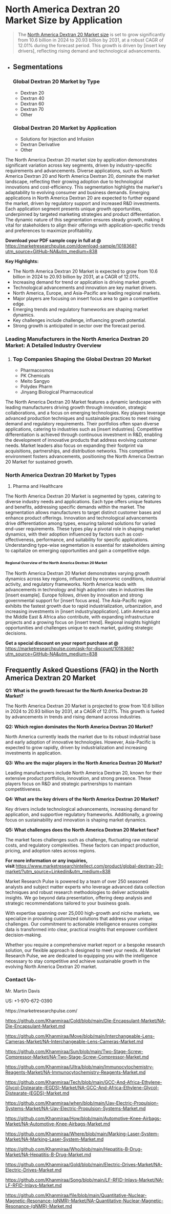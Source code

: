 <h1>North America Dextran 20 Market&nbsp;Size by Application</h1><blockquote><p>The <a href="https://marketresearchpulse.com/download-sample/1018368?utm_source=GitHub-NA&amp;utm_medium=838">North America Dextran 20 Market size</a> is set to grow significantly from 10.6 billion in 2024 to 20.93 billion by 2031, at a robust CAGR of 12.01% during the forecast period. This growth is driven by [insert key drivers], reflecting rising demand and technological advancements.</p></blockquote><ul><li><h2>Segmentations</h2><h3>Global Dextran 20 Market by Type</h3><ul><li>Dextran 20</li><li>Dextran 40</li><li>Dextran 60</li><li>Dextran 70</li><li>Other</li></ul><h3>Global Dextran 20 Market by Application</h3><ul><li>Solutions for Injection and Infusion</li><li>Dextran Derivative</li><li>Other</li></ul></li></ul><p>The North America Dextran 20 market size by application demonstrates significant variation across key segments, driven by industry-specific requirements and advancements. Diverse applications, such as North America Dextran 20 and North America Dextran 20, dominate the market landscape, reflecting their growing adoption due to technological innovations and cost-efficiency. This segmentation highlights the market's adaptability to evolving consumer and business demands. Emerging applications in North America Dextran 20 are expected to further expand the market, driven by regulatory support and increased R&D investments. Each application segment presents unique growth opportunities, underpinned by targeted marketing strategies and product differentiation. The dynamic nature of this segmentation ensures steady growth, making it vital for stakeholders to align their offerings with application-specific trends and preferences to maximize profitability.</p><p><strong>Download your PDF sample copy in full at @ </strong><a href="https://marketresearchpulse.com/download-sample/1018368?utm_source=GitHub-NA&amp;utm_medium=838">https://marketresearchpulse.com/download-sample/1018368?utm_source=GitHub-NA&amp;utm_medium=838</a></p><p><strong>Key Highlights: </strong></p><ul><li>The North America Dextran 20 Market is expected to grow from 10.6 billion in 2024 to 20.93 billion by 2031, at a CAGR of 12.01%.</li><li>Increasing demand for trend or application is driving market growth.</li><li>Technological advancements and innovation are key market drivers.</li><li>North America, Europe, and Asia-Pacific are leading regional markets.</li><li>Major players are focusing on insert focus area to gain a competitive edge.</li><li>Emerging trends and regulatory frameworks are shaping market dynamics.</li><li>Key challenges include challenge, influencing growth potential.</li><li>Strong growth is anticipated in sector over the forecast period.</li></ul><h3>Leading Manufacturers in the North America Dextran 20 Market: A Detailed Industry Overview</h3><ol><li><h3>Top Companies Shaping the Global Dextran 20 Market </h3><ul><li>Pharmacosmos</li><li>PK Chemicals</li><li>Meito Sangyo</li><li>Polydex Pharm</li><li>Jinyang Biological Pharmaceutical</li></ul></li></ol><div class="flex max-w-full flex-col flex-grow"><div class="min-h-8 text-message flex w-full flex-col items-end gap-2 whitespace-normal break-words [.text-message+&amp;]:mt-5" dir="auto" data-message-author-role="assistant" data-message-id="fd8432e4-4910-450d-b182-61b7bfb0a01f" data-message-model-slug="gpt-4o"><div class="flex w-full flex-col gap-1 empty:hidden first:pt-[3px]"><div class="markdown prose w-full break-words dark:prose-invert light"><p>The North America Dextran 20 Market features a dynamic landscape with leading manufacturers driving growth through innovation, strategic collaborations, and a focus on emerging technologies. Key players leverage advanced production techniques and sustainable practices to meet rising demand and regulatory requirements. Their portfolios often span diverse applications, catering to industries such as [insert industries]. Competitive differentiation is achieved through continuous investment in R&amp;D, enabling the development of innovative products that address evolving customer needs. Market leaders also focus on expanding their footprint via acquisitions, partnerships, and distribution networks. This competitive environment fosters advancements, positioning the North America Dextran 20 Market for sustained growth.</p></div></div></div></div><h3>North America Dextran 20 Market by Types</h3><ol><li>Pharma and Healthcare</li></ol><div class="flex max-w-full flex-col flex-grow"><div class="min-h-8 text-message flex w-full flex-col items-end gap-2 whitespace-normal break-words [.text-message+&amp;]:mt-5" dir="auto" data-message-author-role="assistant" data-message-id="084470be-0bb7-4664-bddf-5156b4f41249" data-message-model-slug="gpt-4o-mini"><div class="flex w-full flex-col gap-1 empty:hidden first:pt-[3px]"><div class="markdown prose w-full break-words dark:prose-invert light"><p>The North America Dextran 20 Market is segmented by types, catering to diverse industry needs and applications. Each type offers unique features and benefits, addressing specific demands within the market. The segmentation allows manufacturers to target distinct customer bases and enhance product offerings. Innovation and technological advancements drive differentiation among types, ensuring tailored solutions for varied end-user requirements. These types play a pivotal role in shaping market dynamics, with their adoption influenced by factors such as cost-effectiveness, performance, and suitability for specific applications. Understanding type-wise segmentation is essential for stakeholders aiming to capitalize on emerging opportunities and gain a competitive edge.</p></div></div></div></div><h3><span style="font-size: 11px;">Regional Overview of the North America Dextran 20 Market</span></h3><div class="flex max-w-full flex-col flex-grow"><div class="min-h-8 text-message flex w-full flex-col items-end gap-2 whitespace-normal break-words [.text-message+&amp;]:mt-5" dir="auto" data-message-author-role="assistant" data-message-id="e9038762-ce64-4e30-91c9-9bd413514231" data-message-model-slug="gpt-4o-mini"><div class="flex w-full flex-col gap-1 empty:hidden first:pt-[3px]"><div class="markdown prose w-full break-words dark:prose-invert light"><p>The North America Dextran 20 Market demonstrates varying growth dynamics across key regions, influenced by economic conditions, industrial activity, and regulatory frameworks. North America leads with advancements in technology and high adoption rates in industries like [insert example]. Europe follows, driven by innovation and strong governmental support for [insert focus area]. The Asia-Pacific region exhibits the fastest growth due to rapid industrialization, urbanization, and increasing investments in [insert industry/application]. Latin America and the Middle East &amp; Africa also contribute, with expanding infrastructure projects and a growing focus on [insert trend]. Regional insights highlight opportunities and challenges unique to each market, guiding strategic decisions.</p></div></div></div></div><p><strong>Get a special discount on your report purchase at @ </strong><a href="https://marketresearchpulse.com/ask-for-discount/1018368?utm_source=GitHub-NA&amp;utm_medium=838">https://marketresearchpulse.com/ask-for-discount/1018368?utm_source=GitHub-NA&amp;utm_medium=838</a></p><h2>Frequently Asked Questions (FAQ) in the North America Dextran 20 Market</h2><p><strong>Q1: What is the growth forecast for the North America Dextran 20 Market?</strong></p><p>The North America Dextran 20 Market is projected to grow from 10.6 billion in 2024 to 20.93 billion by 2031, at a CAGR of 12.01%. This growth is fueled by advancements in trends and rising demand across industries.</p><p><strong>Q2: Which region dominates the North America Dextran 20 Market?</strong></p><p>North America currently leads the market due to its robust industrial base and early adoption of innovative technologies. However, Asia-Pacific is expected to grow rapidly, driven by industrialization and increasing investments in application.</p><p><strong>Q3: Who are the major players in the North America Dextran 20 Market?</strong></p><p>Leading manufacturers include North America Dextran 20, known for their extensive product portfolios, innovation, and strong presence. These players focus on R&amp;D and strategic partnerships to maintain competitiveness.</p><p><strong>Q4: What are the key drivers of the North America Dextran 20 Market?</strong></p><p>Key drivers include technological advancements, increasing demand for application, and supportive regulatory frameworks. Additionally, a growing focus on sustainability and innovation is shaping market dynamics.</p><p><strong>Q5: What challenges does the North America Dextran 20 Market face?</strong></p><p>The market faces challenges such as challenge, fluctuating raw material costs, and regulatory complexities. These factors can impact production, pricing, and adoption rates across regions.</p><p><strong>For more information or any inquiries, visit&nbsp;</strong><a href="https://www.marketresearchintellect.com/product/global-dextran-20-market/?utm_source=Linkedin&utm_medium=838">https://www.marketresearchintellect.com/product/global-dextran-20-market/?utm_source=Linkedin&utm_medium=838</a></p><p>Market Research Pulse is powered by a team of over 250 seasoned analysts and subject matter experts who leverage advanced data collection techniques and robust research methodologies to deliver actionable insights. We go beyond data presentation, offering deep analysis and strategic recommendations tailored to your business goals.</p><p>With expertise spanning over 25,000 high-growth and niche markets, we specialize in providing customized solutions that address your unique challenges. Our commitment to actionable intelligence ensures complex data is transformed into clear, practical insights that empower confident decision-making.</p><p>Whether you require a comprehensive market report or a bespoke research solution, our flexible approach is designed to meet your needs. At Market Research Pulse, we are dedicated to equipping you with the intelligence necessary to stay competitive and achieve sustainable growth in the evolving North America Dextran 20 market.</p><h3><strong>Contact Us-</strong></h3><p>Mr. Martin Davis</p><p>US: +1-970-672-0390</p><p>https://marketresearchpulse.com/</p><p><a href="https://github.com/Khanmiraa/Cold/blob/main/Die-Encapsulant-Market/NA-Die-Encapsulant-Market.md">https://github.com/Khanmiraa/Cold/blob/main/Die-Encapsulant-Market/NA-Die-Encapsulant-Market.md</a></p><p><a href="https://github.com/Khanmiraa/Move/blob/main/Interchangeable-Lens-Cameras-Market/NA-Interchangeable-Lens-Cameras-Market.md">https://github.com/Khanmiraa/Move/blob/main/Interchangeable-Lens-Cameras-Market/NA-Interchangeable-Lens-Cameras-Market.md</a></p><p><a href="https://github.com/Khanmiraa/Sun/blob/main/Two-Stage-Screw-Compressor-Market/NA-Two-Stage-Screw-Compressor-Market.md">https://github.com/Khanmiraa/Sun/blob/main/Two-Stage-Screw-Compressor-Market/NA-Two-Stage-Screw-Compressor-Market.md</a></p><p><a href="https://github.com/Khanmiraa/Ultra/blob/main/Immunocytochemistry-Reagents-Market/NA-Immunocytochemistry-Reagents-Market.md">https://github.com/Khanmiraa/Ultra/blob/main/Immunocytochemistry-Reagents-Market/NA-Immunocytochemistry-Reagents-Market.md</a></p><p><a href="https://github.com/Khanmiraa/Tech/blob/main/GCC-And-Africa-Ethylene-Glycol-Distearate-(EGDS)-Market/NA-GCC-And-Africa-Ethylene-Glycol-Distearate-(EGDS)-Market.md">https://github.com/Khanmiraa/Tech/blob/main/GCC-And-Africa-Ethylene-Glycol-Distearate-(EGDS)-Market/NA-GCC-And-Africa-Ethylene-Glycol-Distearate-(EGDS)-Market.md</a></p><p><a href="https://github.com/Khanmiraa/when/blob/main/Uav-Electric-Propulsion-Systems-Market/NA-Uav-Electric-Propulsion-Systems-Market.md">https://github.com/Khanmiraa/when/blob/main/Uav-Electric-Propulsion-Systems-Market/NA-Uav-Electric-Propulsion-Systems-Market.md</a></p><p><a href="https://github.com/Khanmiraa/How/blob/main/Automotive-Knee-Airbags-Market/NA-Automotive-Knee-Airbags-Market.md">https://github.com/Khanmiraa/How/blob/main/Automotive-Knee-Airbags-Market/NA-Automotive-Knee-Airbags-Market.md</a></p><p><a href="https://github.com/Khanmiraa/Where/blob/main/Marking-Laser-System-Market/NA-Marking-Laser-System-Market.md">https://github.com/Khanmiraa/Where/blob/main/Marking-Laser-System-Market/NA-Marking-Laser-System-Market.md</a></p><p><a href="https://github.com/Khanmiraa/Who/blob/main/Hepatitis-B-Drug-Market/NA-Hepatitis-B-Drug-Market.md">https://github.com/Khanmiraa/Who/blob/main/Hepatitis-B-Drug-Market/NA-Hepatitis-B-Drug-Market.md</a></p><p><a href="https://github.com/Khanmiraa/Gold/blob/main/Electric-Drives-Market/NA-Electric-Drives-Market.md">https://github.com/Khanmiraa/Gold/blob/main/Electric-Drives-Market/NA-Electric-Drives-Market.md</a></p><p><a href="https://github.com/Khanmiraa/Song/blob/main/LF-RFID-Inlays-Market/NA-LF-RFID-Inlays-Market.md">https://github.com/Khanmiraa/Song/blob/main/LF-RFID-Inlays-Market/NA-LF-RFID-Inlays-Market.md</a></p><p><a href="https://github.com/Khanmiraa/file/blob/main/Quantitative-Nuclear-Magnetic-Resonance-(qNMR)-Market/NA-Quantitative-Nuclear-Magnetic-Resonance-(qNMR)-Market.md">https://github.com/Khanmiraa/file/blob/main/Quantitative-Nuclear-Magnetic-Resonance-(qNMR)-Market/NA-Quantitative-Nuclear-Magnetic-Resonance-(qNMR)-Market.md</a></p>
